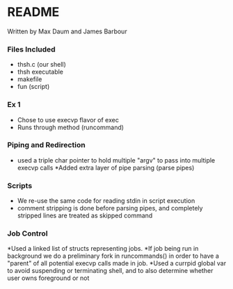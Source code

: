 # README #

Written by Max Daum and James Barbour

### Files Included ###
* thsh.c (our shell)
* thsh executable
* makefile
* fun (script)

### Ex 1 ###

* Chose to use execvp flavor of exec
* Runs through method (runcommand)

### Piping and Redirection ###
* used a triple char pointer to hold multiple "argv" to pass into multiple execvp calls
*Added extra layer of pipe parsing (parse pipes)

### Scripts ###
* We re-use the same code for reading stdin in script execution
* comment stripping is done before parsing pipes, and completely stripped lines are treated as skipped command

### Job Control ###
*Used a linked list of structs representing jobs.
*If job being run in background we do a preliminary fork in runcommands() in order to have a "parent" of all potential execvp calls made in job.
*Used a currpid global var to avoid suspending or terminating shell, and to also determine whether user owns foreground or not



